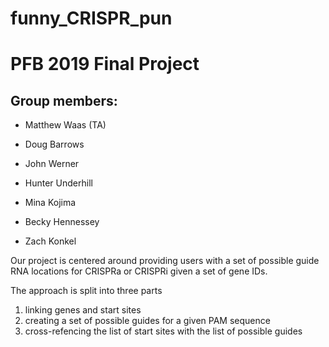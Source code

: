 # funny_CRISPR_pun
# PFB 2019 Final Project

## Group members:

- Matthew Waas (TA)

- Doug Barrows
- John Werner
- Hunter Underhill
- Mina Kojima
- Becky Hennessey
- Zach Konkel

Our project is centered around providing users with a set of possible guide RNA locations
for CRISPRa or CRISPRi given a set of gene IDs. 

The approach is split into three parts
1) linking genes and start sites
2) creating a set of possible guides for a given PAM sequence
3) cross-refencing the list of start sites with the list of possible guides


